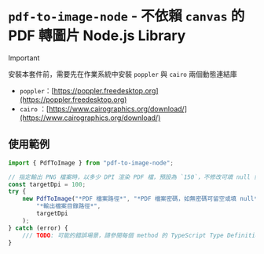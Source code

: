 # `pdf-to-image-node` - 不依賴 `canvas` 的 PDF 轉圖片 Node.js Library

> [!IMPORTANT]  
> 安裝本套件前，需要先在作業系統中安裝 `poppler` 與 `cairo` 兩個動態連結庫
>
> -   `poppler`：[https://poppler.freedesktop.org](https://poppler.freedesktop.org)
> -   `cairo` ：[https://www.cairographics.org/download/](https://www.cairographics.org/download/)

## 使用範例

```javascript
import { PdfToImage } from "pdf-to-image-node";

// 指定輸出 PNG 檔案時，以多少 DPI 渲染 PDF 檔，預設為 `150`，不修改可填 null 或 undefined
const targetDpi = 100;
try {
    new PdfToImage("*PDF 檔案路徑*", "*PDF 檔案密碼，如無密碼可留空或填 null*").toImage(
        "*輸出檔案目錄路徑*",
        targetDpi
    );
} catch (error) {
    /// TODO: 可能的錯誤場景，請參閱每個 method 的 TypeScript Type Definition
}
```
